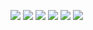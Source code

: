 ![](images/wedding/IMG_0324.jpg)
![](images/wedding/IMG_0325.jpg)
![](images/wedding/IMG_0647.JPG)
![](images/wedding/IMG_0648.JPG)
![](images/wedding/IMG_3353.jpg)
![](images/wedding/IMG_4133.jpg)
